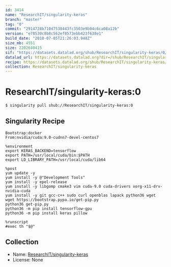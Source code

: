 ```yaml
---
id: 3414
name: "ResearchIT/singularity-keras"
branch: "master"
tag: "0"
commit: "2914728b710d7538443fc3503e9b04c6ca08a12b"
version: "e78530c8b8c562ef8573ebb423f638e1"
build_date: "2018-07-05T21:26:03.948Z"
size_mb: 4551
size: 2202640415
sif: "https://datasets.datalad.org/shub/ResearchIT/singularity-keras/0/2018-07-05-2914728b-e78530c8/e78530c8b8c562ef8573ebb423f638e1.simg"
datalad_url: https://datasets.datalad.org?dir=/shub/ResearchIT/singularity-keras/0/2018-07-05-2914728b-e78530c8/
recipe: https://datasets.datalad.org/shub/ResearchIT/singularity-keras/0/2018-07-05-2914728b-e78530c8/Singularity
collection: ResearchIT/singularity-keras
---
```


# ResearchIT/singularity-keras:0

```bash
$ singularity pull shub://ResearchIT/singularity-keras:0
```

## Singularity Recipe

```singularity
Bootstrap:docker
From:nvidia/cuda:9.0-cudnn7-devel-centos7

%environment
export KERAS_BACKEND=tensorflow
export PATH=/usr/local/cuda/bin:$PATH
export LD_LIBRARY_PATH=/usr/local/cuda/lib64

%post
yum update -y
yum install -y @"Development Tools"
yum install -y epel-release
yum install -y libgomp cmake3 vim cuda-9.0 cuda-drivers xorg-x11-drv-nvidia-cuda
yum install -y git gcc-c++ sudo curl openblas lapack python36 wget
wget https://bootstrap.pypa.io/get-pip.py
python36 get-pip.py
python36 -m pip install tensorflow-gpu
python36 -m pip install keras pillow

%runscript
#exec th "$@"
```

## Collection

 - Name: [ResearchIT/singularity-keras](https://github.com/ResearchIT/singularity-keras)
 - License: None

